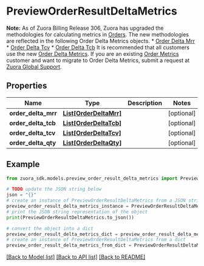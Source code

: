 # PreviewOrderResultDeltaMetrics

**Note:** As of Zuora Billing Release 306, Zuora has upgraded the methodologies for calculating metrics in [Orders](https://knowledgecenter.zuora.com/Billing/Subscriptions/Orders). The new methodologies are reflected in the following Order Delta Metrics objects.  * [Order Delta Mrr](https://knowledgecenter.zuora.com/Billing/Subscriptions/Orders/Order_Delta_Metrics/Order_Delta_Mrr) * [Order Delta Tcv](https://knowledgecenter.zuora.com/Billing/Subscriptions/Orders/Order_Delta_Metrics/Order_Delta_Tcv) * [Order Delta Tcb](https://knowledgecenter.zuora.com/Billing/Subscriptions/Orders/Order_Delta_Metrics/Order_Delta_Tcb)  It is recommended that all customers use the new [Order Delta Metrics](https://knowledgecenter.zuora.com/Billing/Subscriptions/Orders/Order_Delta_Metrics/AA_Overview_of_Order_Delta_Metrics). If you are an existing [Order Metrics](https://knowledgecenter.zuora.com/Billing/Subscriptions/Orders/AA_Overview_of_Orders/Key_Metrics_for_Orders) customer and want to migrate to Order Delta Metrics, submit a request at [Zuora Global Support](https://support.zuora.com/). 

## Properties

Name | Type | Description | Notes
------------ | ------------- | ------------- | -------------
**order_delta_mrr** | [**List[OrderDeltaMrr]**](OrderDeltaMrr.md) |  | [optional] 
**order_delta_tcb** | [**List[OrderDeltaTcb]**](OrderDeltaTcb.md) |  | [optional] 
**order_delta_tcv** | [**List[OrderDeltaTcv]**](OrderDeltaTcv.md) |  | [optional] 
**order_delta_qty** | [**List[OrderDeltaQty]**](OrderDeltaQty.md) |  | [optional] 

## Example

```python
from zuora_sdk.models.preview_order_result_delta_metrics import PreviewOrderResultDeltaMetrics

# TODO update the JSON string below
json = "{}"
# create an instance of PreviewOrderResultDeltaMetrics from a JSON string
preview_order_result_delta_metrics_instance = PreviewOrderResultDeltaMetrics.from_json(json)
# print the JSON string representation of the object
print(PreviewOrderResultDeltaMetrics.to_json())

# convert the object into a dict
preview_order_result_delta_metrics_dict = preview_order_result_delta_metrics_instance.to_dict()
# create an instance of PreviewOrderResultDeltaMetrics from a dict
preview_order_result_delta_metrics_from_dict = PreviewOrderResultDeltaMetrics.from_dict(preview_order_result_delta_metrics_dict)
```
[[Back to Model list]](../README.md#documentation-for-models) [[Back to API list]](../README.md#documentation-for-api-endpoints) [[Back to README]](../README.md)


